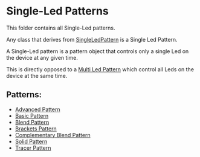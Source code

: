 # Single-Led Patterns

This folder contains all Single-Led patterns.

Any class that derives from [SingleLedPattern](SingleLedPattern.h) is a Single Led Pattern.

A Single-Led pattern is a pattern object that controls only a single Led on the device at any given time.

This is directly opposed to a [Multi Led Pattern](../Multi) which control all Leds on the device at the same time.

## Patterns:
- [Advanced Pattern](AdvancedPattern.h)
- [Basic Pattern](BasicPattern.h)
- [Blend Pattern](BlendPattern.h)
- [Brackets Pattern](BracketsPattern.h)
- [Complementary Blend Pattern](ComplementaryBlendPattern.h)
- [Solid Pattern](SolidPattern.h)
- [Tracer Pattern](TracerPattern.h)
